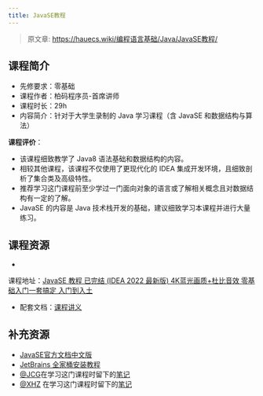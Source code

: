 ```yaml
---
title: JavaSE教程
---
```


> 原文章: <https://hauecs.wiki/编程语言基础/Java/JavaSE教程/>

## 课程简介

- 先修要求：零基础
- 课程作者：柏码程序员-首席讲师
- 课程时长：29h
- 内容简介：针对于大学生录制的 Java 学习课程（含 JavaSE 和数据结构与算法）

**课程评价**：

* 该课程细致教学了 Java8 语法基础和数据结构的内容。
* 相较其他课程，该课程不仅使用了更现代化的 IDEA 集成开发环境，且细致剖析了集合类及高级特性。
* 推荐学习这门课程前至少学过一门面向对象的语言或了解相关概念且对数据结构有一定的了解。
* JavaSE 的内容是 Java 技术栈开发的基础，建议细致学习本课程并进行大量练习。

<!-- 介绍学习该门课程主观感受，内容包括但不限于：
    （1）课程覆盖的知识点范围
    （2）与同类课程相比它的优势与特点
    （3）学习这门课程的体验与感受
    （4）自学这门课的注意点（踩过的坑、难度预警等等）
    （5）... ...
-->

## 课程资源

-
课程地址：[JavaSE 教程 已完结 (IDEA 2022 最新版) 4K蓝光画质+杜比音效 零基础入门一套搞定 入门到入土](https://www.bilibili.com/video/BV1YP4y1o75f/?spm_id_from=333.999.0.0&vd_source=ce95ad6607d316dd76f87b90ab69fa3f)
- 配套文档：[课程讲义](https://itbaima.net/document/0/0/0)

## 补充资源

* [JavaSE官方文档中文版](https://www.w3cschool.cn/java/dict.html)
* [JetBrains 全家桶安装教程]()
* [@JCG](https://jcg2023.top/)在学习这门课程时留下的[笔记](https://jcg2023.top/articleList?id=1&label=2)
* [@XHZ](https://www.yuque.com/spumante)
  在学习这门课程时留下的[笔记](https://www.yuque.com/spumante/xhz/5b17077a560dbb666966dff1bea3a57d#fsA3Z)
